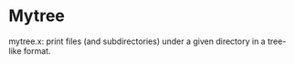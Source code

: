 # Mytree
mytree.x: print files (and subdirectories) under a given directory in a tree-like format.  
